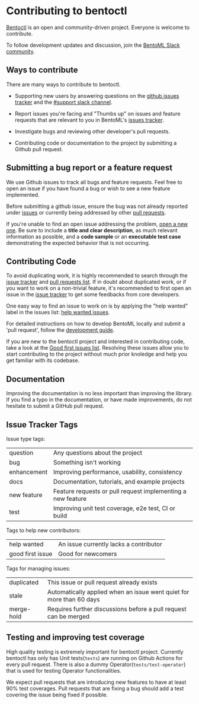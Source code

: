 # Contributing to bentoctl

[Bentoctl](https://github.com/bentoml/bentoctl) is an open and community-driven project. Everyone is welcome to contribute.

To follow development updates and discussion, join the [BentoML Slack community](http://join.slack.bentoml.org).


## Ways to contribute

There are many ways to contribute to bentoctl.

* Supporting new users by answering questions on the
    [github issues tracker](https://github.com/bentoml/bentoctl/issues) and the 
    [#support slack channel](https://join.slack.com/t/bentoml/shared_invite/enQtNjcyMTY3MjE4NTgzLTU3ZDc1MWM5MzQxMWQxMzJiNTc1MTJmMzYzMTYwMjQ0OGEwNDFmZDkzYWQxNzgxYWNhNjAxZjk4MzI4OGY1Yjg).
 
* Report issues you're facing and "Thumbs up" on issues and feature requests that are 
    relevant to you in BentoML's [issues tracker](https://github.com/bentoml/bentoctl/issues).
 
* Investigate bugs and reviewing other developer's pull requests.

* Contributing code or documentation to the project by submitting a Github pull request.



## Submitting a bug report or a feature request

We use Github issues to track all bugs and feature requests. Feel free to open an issue
if you have found a bug or wish to see a new feature implemented.

Before submitting a github issue, ensure the bug was not already reported under 
[issues](https://github.com/bentoml/bentoml/issues) or currently being addressed by 
other [pull requests](https://github.com/bentoml/BentoML/pulls).

If you're unable to find an open issue addressing the problem,
[open a new one](https://github.com/bentoml/bentoml/issues/new). Be sure to
include a **title and clear description**, as much relevant information as
possible, and a **code sample** or an **executable test case** demonstrating
the expected behavior that is not occurring.


## Contributing Code

To avoid duplicating work, it is highly recommended to search through the 
[issue tracker](https://github.com/bentoml/bentoml/issues) and 
[pull requests list](https://github.com/bentoml/BentoML/pulls). If in doubt about
duplicated work, or if you want to work on a non-trivial feature, it's recommended to 
first open an issue in the [issue tracker](https://github.com/bentoml/bentoml/issues)
to get some feedbacks from core developers.

One easy way to find an issue to work on is by applying the "help wanted" label in the
issues list: [help wanted issues](https://github.com/bentoml/BentoML/issues?q=is%3Aopen+is%3Aissue+label%3A%22help+wanted%22).

For detailed instructions on how to develop BentoML locally and submit a 'pull request',
follow the [development guide](https://github.com/bentoml/bentoctl/blob/master/DEVELOPMENT.md).

If you are new to the bentoctl project and interested in contributing code, take a look at
the [Good first issues list](https://github.com/bentoml/bentoctl/issues?q=is%3Aopen+is%3Aissue+label%3A%22good+first+issue%22).
Resolving these issues allow you to start contributing to the project without much
prior knoledge and help you get familiar with its codebase.


## Documentation

Improving the documentation is no less important than improving the library. If you find
a typo in the documentation, or have made improvements, do not hesitate to submit a 
GitHub pull request. 


## Issue Tracker Tags

Issue type tags:

|     |     |
| --- | --- |
| question | Any questions about the project |
| bug | Something isn't working |
| enhancement | Improving performance, usability, consistency |
| docs | Documentation, tutorials, and example projects |
| new feature | Feature requests or pull request implementing a new feature |
| test | Improving unit test coverage, e2e test, CI or build |

Tags to help new contributors:

|     |     |
| --- | --- |
| help wanted | An issue currently lacks a contributor |
| good first issue | Good for newcomers |

Tags for managing issues:

|     |     |
| --- | --- |
| duplicated | This issue or pull request already exists |
| stale | Automatically applied when an issue went quiet for more than 60 days |
| merge-hold | Requires further discussions before a pull request can be merged |


## Testing and improving test coverage

High quality testing is extremely important for bentoctl project. Currently bentoctl has
only has Unit tests(`tests`) are running on Github Actions for every pull request. There is also a dummy Operator(`tests/test-operator`) that is used for testing Operator functionalities.

We expect pull requests that are introducing new features to have at least 90% test 
coverages. Pull requests that are fixing a bug should add a test covering the issue
being fixed if possible.
